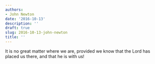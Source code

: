 ```yaml
---
authors:
- John Newton
date: '2016-10-13'
description: ''
draft: true
slug: 2016-10-13-john-newton
title: ''
---
```

It is no great matter where we are, provided we know that the Lord has placed us there, and that he is with us!



